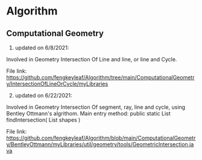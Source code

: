 # Algorithm
## Computational Geometry
1. updated on 6/8/2021:

Involved in Geometry Intersection Of Line and line, or line and Cycle.

File link: https://github.com/fengkeyleaf/Algorithm/tree/main/ComputationalGeometry/IntersectionOfLineOrCycle/myLibraries

2. updated on 6/22/2021:

Involved in Geometry Intersection Of segment, ray, line and cycle, using Bentley Ottmann's algrithom.
Main entry method: public static List<EventPoint2D> findIntersection( List<IntersectionShape> shapes )

File link: https://github.com/fengkeyleaf/Algorithm/blob/main/ComputationalGeometry/BentleyOttmann/myLibraries/util/geometry/tools/GeometricIntersection.java
